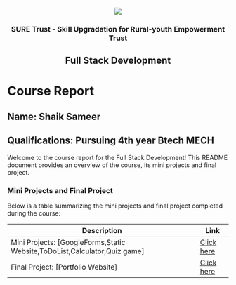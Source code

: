 <!-- PROJECT LOGO -->
<br />

<div align="center">
   <img src='https://user-images.githubusercontent.com/73131499/166115643-d3187f47-d38f-41b2-ae42-5ecbbc60de14.png' />


<h3 align="center">SURE Trust - Skill Upgradation for Rural-youth Empowerment Trust</h3>
  <h2> Full Stack Development </h2>
</div>

# Course Report

## Name: Shaik Sameer

## Qualifications: Pursuing 4th year Btech MECH

Welcome to the course report for the Full Stack Development! This README document provides an overview of the course, its mini projects and final project.

### Mini Projects and Final Project

Below is a table summarizing the mini projects and final project completed during the course:

| Description                               | Link                                    |
|-------------------------------------------|-----------------------------------------|
| Mini Projects: [GoogleForms,Static Website,ToDoList,Calculator,Quiz game]     | [Click here](https://github.com/sure-trust/G16_FSD/tree/main/Mini%20Projects/S.Sameer)                        |
| Final Project: [Portfolio Website]     | [Click here](https://github.com/sure-trust/G16_FSD/tree/main/Final%20Capstone%20Project/S.Sameer)                      |